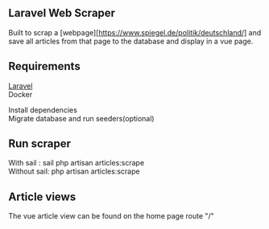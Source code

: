 ## Laravel Web Scraper

Built to scrap a [webpage][https://www.spiegel.de/politik/deutschland/] and save all articles from that page to the database and display in a vue page.

## Requirements

[Laravel](https://laravel.com/docs/9.x/installation#laravel-and-docker) <br/>
Docker <br/>

Install dependencies <br/>
Migrate database and run seeders(optional) <br/>

## Run scraper

With sail : sail php artisan articles:scrape <br/>
Without sail: php artisan articles:scrape <br/>

## Article views

The vue article view can be found on the home page route "/" <br/>

